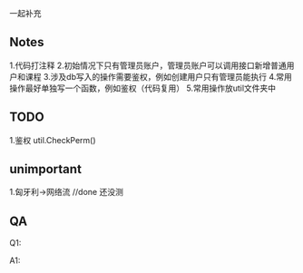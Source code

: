 
一起补充

## Notes
1.代码打注释
2.初始情况下只有管理员账户，管理员账户可以调用接口新增普通用户和课程
3.涉及db写入的操作需要鉴权，例如创建用户只有管理员能执行
4.常用操作最好单独写一个函数，例如鉴权（代码复用）
5.常用操作放util文件夹中

## TODO
1.鉴权 
	util.CheckPerm()

## unimportant
1.匈牙利->网络流	//done 还没测

## QA
Q1:

A1:









